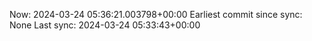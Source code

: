Now: 2024-03-24 05:36:21.003798+00:00 Earliest commit since sync: None Last sync: 2024-03-24 05:33:43+00:00
